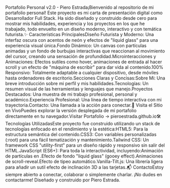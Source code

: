 Portafolio Personal v2.0 - Piero Estrada¡Bienvenido al repositorio de mi portafolio personal! Este proyecto es mi carta de presentación digital como Desarrollador Full Stack. Ha sido diseñado y construido desde cero para mostrar mis habilidades, experiencia y los proyectos en los que he trabajado, todo envuelto en un diseño moderno, interactivo y con temática futurista.✨ Características PrincipalesDiseño Futurista y Moderno: Una interfaz oscura con acentos de neón y efectos de "liquid glass" para una experiencia visual única.Fondo Dinámico: Un canvas con partículas animadas y un fondo de burbujas interactivas que reaccionan al movimiento del cursor, creando una sensación de profundidad.Microinteracciones y Animaciones: Efectos sutiles como hover, animaciones de entrada al hacer scroll y un efecto de "máquina de escribir" para dar vida al contenido.100% Responsivo: Totalmente adaptable a cualquier dispositivo, desde móviles hasta ordenadores de escritorio.Secciones Claras y Concisas:Sobre Mí: Una breve introducción sobre mi perfil y mis habilidades.Tecnologías: Un resumen visual de las herramientas y lenguajes que manejo.Proyectos Destacados: Una muestra de mi trabajo profesional, personal y académico.Experiencia Profesional: Una línea de tiempo interactiva con mi trayectoria.Contacto: Una llamada a la acción para conectar.🚀 Visita el Sitio en VivoPuedes explorar la versión desplegada de mi portafolio directamente en tu navegador.Visitar Portafolio → pieroestrada.github.io🛠️ Tecnologías UtilizadasEste proyecto fue construido utilizando un stack de tecnologías enfocado en el rendimiento y la estética:HTML5: Para la estructura semántica del contenido.CSS3: Con variables personalizadas (:root) para una fácil tematización y mantenimiento.Tailwind CSS: Un framework CSS "utility-first" para un diseño rápido y responsivo sin salir del HTML.JavaScript (ES6+): Para toda la interactividad, incluyendo:Animación de partículas en <canvas>.Efecto de fondo "liquid glass" (gooey effect).Animaciones de scroll-reveal.Efecto de tipeo automático.Vanilla-Tilt.js: Una librería ligera para añadir un sutil efecto de inclinación 3D a las tarjetas.📬 ContactoEstoy siempre abierto a conectar, colaborar o simplemente charlar. ¡No dudes en contactarme! Diseñado y construido por Piero Estrada.
